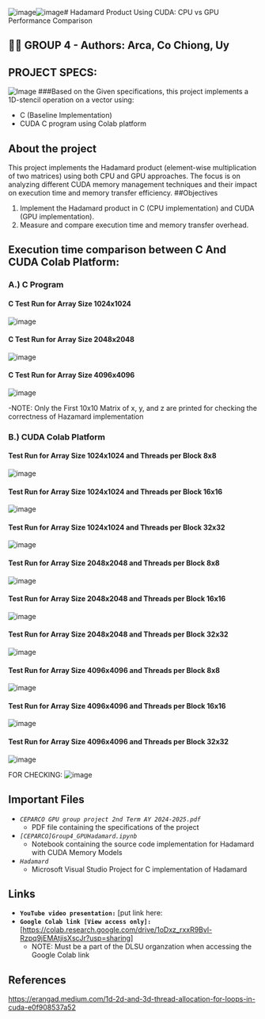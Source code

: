 ![image](https://github.com/user-attachments/assets/2fa1bfd6-7684-4498-a088-a55b428f6bfd)![image](https://github.com/user-attachments/assets/e2fc0d69-a2e4-4f11-b5d0-4b84c6af84f3)# Hadamard Product Using CUDA: CPU vs GPU Performance Comparison
## 👨‍💻 GROUP 4 - Authors: Arca, Co Chiong, Uy
## PROJECT SPECS:
![Image](https://github.com/user-attachments/assets/ed1c1309-5781-4a9c-91be-39ef8d98a9a4)
###Based on the Given specifications, this project implements a 1D-stencil operation on a vector using:
- C (Baseline Implementation)
- CUDA C program using Colab platform
## About the project
This project implements the Hadamard product (element-wise multiplication of two matrices) using both CPU and GPU approaches. The focus is on analyzing different CUDA memory management techniques and their impact on execution time and memory transfer efficiency.
##Objectives
1. Implement the Hadamard product in C (CPU implementation) and CUDA (GPU implementation).
2. Measure and compare execution time and memory transfer overhead.
## Execution time comparison between C And CUDA Colab Platform:
### A.) C Program 
#### C Test Run for Array Size 1024x1024
![image](https://github.com/user-attachments/assets/ceb78058-e673-4a15-88fe-667a39297993)
#### C Test Run for Array Size 2048x2048
![image](https://github.com/user-attachments/assets/63955ab2-f5d1-4a2f-baa5-5db8ce74fb4f)
#### C Test Run for Array Size 4096x4096
![image](https://github.com/user-attachments/assets/25d2decc-17fa-49ce-9b7c-c1c0bbaf6ad3)

-NOTE: Only the First 10x10 Matrix of x, y, and z are printed for checking the correctness of Hazamard implementation
### B.) CUDA Colab Platform
#### Test Run for Array Size 1024x1024 and Threads per Block 8x8
![image](https://github.com/user-attachments/assets/77b181ec-88f0-4408-9115-d4e4febf50c4)
#### Test Run for Array Size 1024x1024 and Threads per Block 16x16
![image](https://github.com/user-attachments/assets/3a754b4b-c0f6-43d1-84ff-62d80677f305)
#### Test Run for Array Size 1024x1024 and Threads per Block 32x32
![image](https://github.com/user-attachments/assets/5713fb3a-cbb4-4e78-a617-6a6cffe76f75)
#### Test Run for Array Size 2048x2048 and Threads per Block 8x8
![image](https://github.com/user-attachments/assets/f2b8a581-9a1e-43d4-9152-4daf84a7cb34)
#### Test Run for Array Size 2048x2048 and Threads per Block 16x16
![image](https://github.com/user-attachments/assets/a2edc125-fba1-459b-b69c-1cb070d03768)
#### Test Run for Array Size 2048x2048 and Threads per Block 32x32
![image](https://github.com/user-attachments/assets/e315719d-36bd-40f6-bca5-3e96fe0ef5ba)
#### Test Run for Array Size 4096x4096 and Threads per Block 8x8
![image](https://github.com/user-attachments/assets/fee89989-0e62-4120-aa65-7bee5412dfb9)
#### Test Run for Array Size 4096x4096 and Threads per Block 16x16
![image](https://github.com/user-attachments/assets/e401e0e4-3372-4173-b6f1-1dcfb6d0bab5)
#### Test Run for Array Size 4096x4096 and Threads per Block 32x32
![image](https://github.com/user-attachments/assets/594ae7e6-1ffd-4291-b6a0-a36957299cb4)

FOR CHECKING:
![image](https://github.com/user-attachments/assets/ce7c43d3-504a-43d3-bc8a-c2d6e37a3380)



## Important Files
- *`CEPARCO GPU group project 2nd Term AY 2024-2025.pdf`*
    - PDF file containing the specifications of the project
- *`[CEPARCO]Group4_GPUHadamard.ipynb`*
    - Notebook containing the source code implementation for Hadamard with CUDA Memory Models
- *`Hadamard`*
    - Microsoft Visual Studio Project for C implementation of Hadamard
## Links
- **`YouTube video presentation:`** [put link here:
- **`Google Colab link [View access only]:`** [https://colab.research.google.com/drive/1oDxz_rxxR9Bvl-Rzpq9jEMAtjisXscJr?usp=sharing]
    - NOTE: Must be a part of the DLSU organzation when accessing the Google Colab link
## References
https://erangad.medium.com/1d-2d-and-3d-thread-allocation-for-loops-in-cuda-e0f908537a52 
